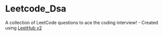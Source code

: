 # Leetcode_Dsa
A collection of LeetCode questions to ace the coding interview! - Created using [LeetHub v2](https://github.com/arunbhardwaj/LeetHub-2.0)
